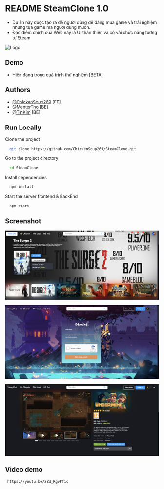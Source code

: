 # README SteamClone 1.0

+ Dự án này được tạo ra để người dùng dễ dàng mua game và trải nghiệm những tựa game mà người dùng muốn.
+ Đặc điểm chính của Web này là UI thân thiện và có vài chức năng tương tự Steam 

![Logo](https://upload.wikimedia.org/wikipedia/commons/thumb/b/bc/Steam_gray-brown_logo.svg/2560px-Steam_gray-brown_logo.svg.png)


## Demo

- Hiện đang trong quá trình thử nghiệm  [BETA]


## Authors

- [@ChickenSoup269](https://github.com/ChickenSoup269) [FE]
- [@MenterTho](https://github.com/MenterTho) [BE]
- [@TinKim](https://github.com/TinKim) [BE]

## Run Locally

Clone the project

```bash
  git clone https://github.com/ChickenSoup269/SteamClone.git
```

Go to the project directory

```bash
  cd SteamClone
```

Install dependencies

```bash
  npm install
```

Start the server frontend & BackEnd

```bash
  npm start
```

## Screenshot
![App Screenshot](https://github.com/ChickenSoup269/SteamClone/blob/master/Screenshot%202024-07-25%20203434.png)

![App Screenshot](https://github.com/ChickenSoup269/SteamClone/blob/master/Database/Screenshot%202024-08-31%20155604.png)

![App Screenshot](https://github.com/ChickenSoup269/SteamClone/blob/master/Database/Screenshot%202024-08-31%20155613.png)

## Video demo
```bash
 https://youtu.be/zZd_RgvPfic
```
